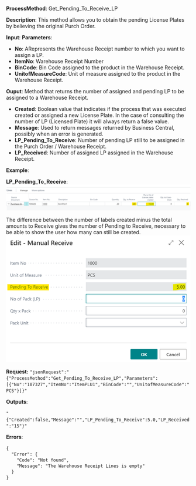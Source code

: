 **ProcessMethod**: Get_Pending_To_Receive_LP

**Description**:
This method allows you to obtain the pending License Plates by believing the original Purch Order.

**Input**:
**Parameters**: 
-	**No**: ARepresents the Warehouse Receipt number to which you want to assign a LP. 
-	**ItemNo**: Warehouse Receipt Number
-	**BinCode**: Bin Code assigned to the product in the Warehouse Receipt.
-	**UnitofMeasureCode**: Unit of measure assigned to the product in the Warehouse Receipt.

**Ouput**: Method that returns the number of assigned and pending LP to be assigned to a Warehouse Receipt.

-	**Created**: Boolean value that indicates if the process that was executed created or assigned a new License Plate. In the case of consulting the number of LP (Licensed Plate) it will always return a false value.
-	**Message**: Used to return messages returned by Business Central, possibly when an error is generated.
-	**LP_Pending_To_Receive**: Number of pending LP still to be assigned in the Purch Order / Warehouse Receipt.
-	**LP_Received**: Number of assigned LP assigned in the Warehouse Receipt.

**Example**:

**LP_Pending_To_Receive**:
![image.png](/.attachments/image-84ebc2c6-b814-4ac6-b25b-e2c6969c18a0.png)

The difference between the number of labels created minus the total amounts to Receive gives the number of Pending to Receive, necessary to be able to show the user how many can still be created.
![image.png](/.attachments/image-4a311178-fc10-4dd2-bd3f-7cf766fd4785.png)

**Request:**
`"jsonRequest":"{"ProcessMethod":"Get_Pending_To_Receive_LP","Parameters":[{"No":"107327","ItemNo":"ItemPLU1","BinCode":"","UnitofMeasureCode":"PCS"}]}"`

**Outputs**:

`"{"Created":false,"Message":"","LP_Pending_To_Receive":5.0,"LP_Received":"15"}"`

**Errors**:


```
{
  "Error": {
    "Code": "Not found",
    "Message": "The Warehouse Receipt Lines is empty"
  }
}
```
